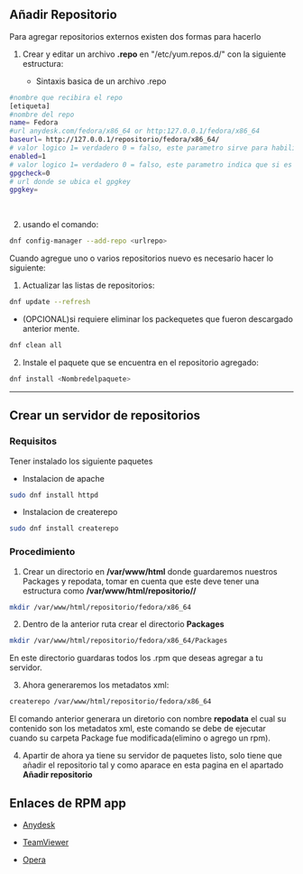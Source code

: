 ## Añadir Repositorio

Para agregar repositorios externos existen dos formas para hacerlo

1. Crear y editar un archivo **.repo**  en "/etc/yum.repos.d/" con la siguiente estructura:
   
   + Sintaxis basica de un archivo .repo

```bash
#nombre que recibira el repo
[etiqueta]
#nombre del repo
name= Fedora
#url anydesk.com/fedora/x86_64 or http:127.0.0.1/fedora/x86_64
baseurl= http://127.0.0.1/repositorio/fedora/x86_64/
# valor logico 1= verdadero 0 = falso, este parametro sirve para habilitar el reposito cuando se ejecute dnf update
enabled=1
# valor logico 1= verdadero 0 = falso, este parametro indica que si es necesario usar un gpgkey si es falso no es necesario porner 
gpgcheck=0
# url donde se ubica el gpgkey
gpgkey=
```

     

2. usando el comando:

```bash
dnf config-manager --add-repo <urlrepo>
```

Cuando agregue uno o varios repositorios nuevo es necesario hacer lo siguiente:

1. Actualizar las listas de repositorios:

```bash
dnf update --refresh
```

+ (OPCIONAL)si requiere eliminar los packequetes que fueron descargado anterior mente.

```bash
dnf clean all
```

2. Instale el paquete que se encuentra en el repositorio agregado:

```bash
dnf install <Nombredelpaquete>
```

---

## Crear un servidor de repositorios

### Requisitos

Tener instalado los siguiente paquetes

+ Instalacion de apache

```bash
sudo dnf install httpd
```

+ Instalacion de createrepo

```bash
sudo dnf install createrepo
```

### Procedimiento

1. Crear un directorio en **/var/www/html** donde guardaremos nuestros Packages  y repodata, tomar en cuenta que este deve tener una estructura como **/var/www/html/repositorio/<SO>/<arquitectura>**

```bash
mkdir /var/www/html/repositorio/fedora/x86_64
```

2. Dentro de la anterior ruta crear el directorio **Packages**

```bash
mkdir /var/www/html/repositorio/fedora/x86_64/Packages
```

   En este directorio guardaras todos los .rpm que deseas agregar a tu servidor.

3. Ahora generaremos los metadatos xml:

```bash
createrepo /var/www/html/repositorio/fedora/x86_64
```

   El comando anterior generara un diretorio con nombre **repodata** el cual su contenido son los metadatos  xml, este comando se debe de ejecutar cuando su carpeta Package fue modificada(elimino o agrego un rpm).

4. Apartir de ahora ya tiene su servidor de paquetes listo, solo tiene que añadir el repositorio tal y como aparace en esta pagina en el apartado **Añadir repositorio**

## Enlaces de RPM app

+ [Anydesk](https://anydesk.com/es/downloads/thank-you?dv=centos8_64)

+ [TeamViewer](https://download.teamviewer.com/download/linux/teamviewer.x86_64.rpm)

+ [Opera](https://rpm.opera.com/rpm/opera_stable-91.0.4516.65-linux-release-x64-signed.rpm)
